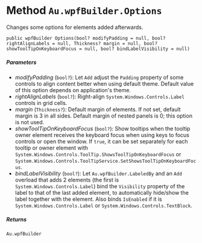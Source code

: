 # Method `Au.wpfBuilder.Options`

Changes some options for elements added afterwards.

```
public wpfBuilder Options(bool? modifyPadding = null, bool? rightAlignLabels = null, Thickness? margin = null, bool? showToolTipOnKeyboardFocus = null, bool? bindLabelVisibility = null)
```

##### Parameters

- *modifyPadding*  (`bool?`):
    Let `Add` adjust the `Padding` property of some controls to align content better when using default theme. Default value of this option depends on application's theme.
- *rightAlignLabels*  (`bool?`):
    Right-align `System.Windows.Controls.Label` controls in grid cells.
- *margin*  (`Thickness?`):
    Default margin of elements. If not set, default margin is 3 in all sides. Default margin of nested panels is 0; this option is not used.
- *showToolTipOnKeyboardFocus*  (`bool?`):
    Show tooltips when the tooltip owner element receives the keyboard focus when using keys to focus controls or open the window. If `true`, it can be set separately for each tooltip or owner element with `System.Windows.Controls.ToolTip.ShowsToolTipOnKeyboardFocus` or `System.Windows.Controls.ToolTipService.SetShowsToolTipOnKeyboardFocus`.
- *bindLabelVisibility*  (`bool?`):
    Let `Au.wpfBuilder.LabeledBy` and an `Add` overload that adds 2 elements (the first is `System.Windows.Controls.Label`) bind the `Visibility` property of the label to that of the last added element, to automatically hide/show the label together with the element. Also binds `IsEnabled` if it is `System.Windows.Controls.Label` or `System.Windows.Controls.TextBlock`.

##### Returns

`Au.wpfBuilder`